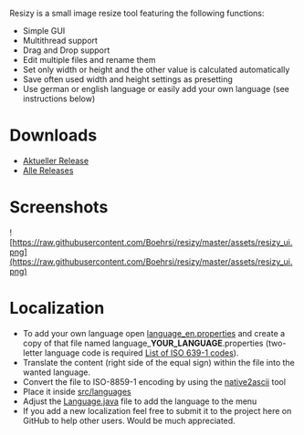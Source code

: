 Resizy is a small image resize tool featuring the following functions:
  * Simple GUI
  * Multithread support
  * Drag and Drop support
  * Edit multiple files and rename them
  * Set only width or height and the other value is calculated automatically
  * Save often used width and height settings as presetting
  * Use german or english language or easily add your own language (see instructions below)

# Downloads #
 * [Aktueller Release](https://github.com/Boehrsi/resizy/releases/latest)
 * [Alle Releases](https://github.com/Boehrsi/resizy/releases)

# Screenshots #
![https://raw.githubusercontent.com/Boehrsi/resizy/master/assets/resizy_ui.png](https://raw.githubusercontent.com/Boehrsi/resizy/master/assets/resizy_ui.png)

# Localization #

  * To add your own language open [language_en.properties](https://github.com/Boehrsi/resizy/blob/master/src/languages/language_en.properties) and create a copy of that file named language_**YOUR_LANGUAGE**.properties (two-letter language code is required [List of ISO 639-1 codes](https://en.wikipedia.org/wiki/List_of_ISO_639-1_codes)). 
  * Translate the content (right side of the equal sign) within the file into the wanted language. 
  * Convert the file to ISO-8859-1 encoding by using the [native2ascii](https://docs.oracle.com/javase/7/docs/technotes/tools/solaris/native2ascii.html) tool
  * Place it inside [src/languages](https://github.com/Boehrsi/resizy/tree/master/src/languages)
  * Adjust the [Language.java](https://github.com/Boehrsi/resizy/blob/master/src/languages/Language.java#L64) file to add the language to the menu
  * If you add a new localization feel free to submit it to the project here on GitHub to help other users. Would be much appreciated.
